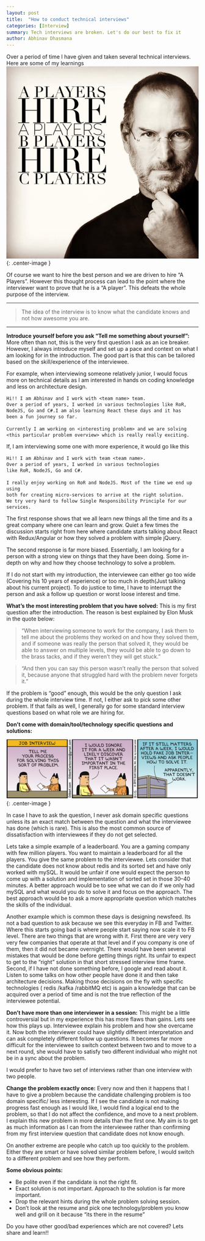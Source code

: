 ```yaml
---
layout: post
title:  "How to conduct technical interviews"
categories: [Interview]
summary: Tech interviews are broken. Let's do our best to fix it
author: Abhinav Dhasmana
---
```


Over a period of time I have given and taken several technical interviews. Here are some of my learnings
![](/images/blog/interview/1.jpeg){: .center-image }

Of course we want to hire the best person and we are driven to hire “A Players”. However this thought process can lead to the point where the interviewer want to prove that he is a “A player”. This defeats the whole purpose of the interview.

* * *

> The idea of the interview is to know what the candidate knows and not how awesome you are.

* * *

**Introduce yourself before you ask “Tell me something about yourself”:** More often than not, this is the very first question I ask as an ice breaker. However, I always introduce myself and set up a pace and context on what I am looking for in the introduction. The good part is that this can be tailored based on the skill/experience of the interviewee.

For example, when interviewing someone relatively junior, I would focus more on technical details as I am interested in hands on coding knowledge and less on architecture design.

```
Hi!! I am Abhinav and I work with <team name> team.
Over a period of years, I worked in various technologies like RoR,
NodeJS, Go and C#.I am also learning React these days and it has
been a fun journey so far.

Currently I am working on <interesting problem> and we are solving
<this particular problem overview> which is really really exciting.
```

If, I am interviewing some one with more experience, it would go like this

```
Hi!! I am Abhinav and I work with team <team name>.
Over a period of years, I worked in various technologies
like RoR, NodeJS, Go and C#.

I really enjoy working on RoR and NodeJS. Most of the time we end up using
both for creating micro-services to arrive at the right solution.
We try very hard to follow Single Responsibility Principle for our services.
```

The first response shows that we all learn new things all the time and its a great company where one can learn and grow. Quiet a few times the discussion starts right from here where candidate starts talking about React with Redux/Angular or how they solved a problem with simple jQuery.

The second response is far more biased. Essentially, I am looking for a person with a strong view on things that they have been doing. Some in-depth on why and how they choose technology to solve a problem.

If I do not start with my introduction, the interviewee can either go too wide (Covering his 10 years of experience) or too much in depth(Just talking about his current project). To do justice to time, I have to interrupt the person and ask a follow up question or worst loose interest and time.

**What’s the most interesting problem that you have solved:** This is my first question after the introduction. The reason is best explained by Elon Musk in the quote below:

> “When interviewing someone to work for the company, I ask them to tell me about the problems they worked on and how they solved them, and if someone was really the person that solved it, they would be able to answer on multiple levels, they would be able to go down to the brass tacks, and if they weren’t they will get stuck.”

> “And then you can say this person wasn’t really the person that solved it, because anyone that struggled hard with the problem never forgets it.”

If the problem is “good” enough, this would be the only question I ask during the whole interview time. If not, I either ask to pick some other problem. If that fails as well, I generally go for some standard interview questions based on what role we are hiring for.

**Don’t come with domain/tool/technology specific questions and solutions:**

![](/images/blog/interview/2.png){: .center-image }

In case I have to ask the question, I never ask domain specific questions unless its an exact match between the question and what the interviewee has done (which is rare). This is also the most common source of dissatisfaction with interviewees if they do not get selected.

Lets take a simple example of a leaderboard. You are a gaming company with few million players. You want to maintain a leaderboard for all the players. You give the same problem to the interviewee. Lets consider that the candidate does not know about redis and its sorted set and have only worked with mySQL. It would be unfair if one would expect the person to come up with a solution and implementation of sorted set in those 30–40 minutes. A better approach would be to see what we can do if we only had mySQL and what would you do to solve it and focus on the approach. The best approach would be to ask a more appropriate question which matches the skills of the individual.

Another example which is common these days is designing newsfeed. Its not a bad question to ask because we see this everyday in FB and Twitter. Where this starts going bad is where people start saying now scale it to FB level. There are two things that are wrong with it. First there are very very very few companies that operate at that level and if you company is one of them, then it did not became overnight. There would have been several mistakes that would be done before getting things right. Its unfair to expect to get to the “right” solution in that short stressed interview time frame. Second, if I have not done something before, I google and read about it. Listen to some talks on how other people have done it and then take architecture decisions. Making those decisions on the fly with specific technologies ( redis /kafka /rabbitMQ etc) is again a knowledge that can be acquired over a period of time and is not the true reflection of the interviewee potential.

**Don’t have more than one interviewer in a session:** This might be a little controversial but in my experience this has more flaws than gains. Lets see how this plays up. Interviewee explain his problem and how she overcame it. Now both the interviewer could have slightly different interpretation and can ask completely different follow up questions. It becomes far more difficult for the interviewee to switch context between two and to move to a next round, she would have to satisfy two different individual who might not be in a sync about the problem.

I would prefer to have two set of interviews rather than one interview with two people.

**Change the problem exactly once:** Every now and then it happens that I have to give a problem because the candidate challenging problem is too domain specific/ less interesting. If I see the candidate is not making progress fast enough as I would like, I would find a logical end to the problem, so that I do not affect the confidence, and move to a next problem. I explain this new problem in more details than the first one. My aim is to get as much information as I can from the interviewee rather than confirming from my first interview question that candidate does not know enough.

On another extreme are people who catch up too quickly to the problem. Either they are smart or have solved similar problem before, I would switch to a different problem and see how they perform.

**Some obvious points:**

*   Be polite even if the candidate is not the right fit.
*   Exact solution is not important. Approach to the solution is far more important.
*   Drop the relevant hints during the whole problem solving session.
*   Don’t look at the resume and pick one technology/problem you know well and grill on it because “its there in the resume”

Do you have other good/bad experiences which are not covered? Lets share and learn!!